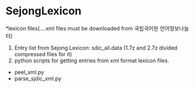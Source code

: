 # SejongLexicon
*lexicon files(....xml files must be downloaded from 국립국어원 언어정보나눔터)
1. Entry list from Sejong Lexicon: sdic_all.data (1.7z and 2.7z divided compressed files for it)
2. python scripts for getting entries from xml format lexicon files.
  - peel_xml.py
  - parse_sjdic_xml.py
  
